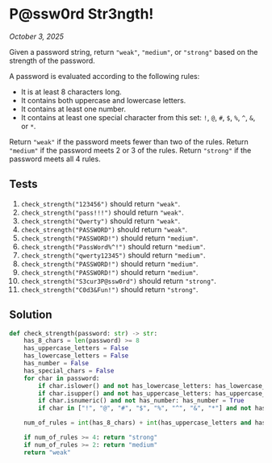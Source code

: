 # P@ssw0rd Str3ngth!
*October 3, 2025*

Given a password string, return `"weak"`, `"medium"`, or `"strong"` based on the strength of the password.

A password is evaluated according to the following rules:

- It is at least 8 characters long.
- It contains both uppercase and lowercase letters.
- It contains at least one number.
- It contains at least one special character from this set: `!`, `@`, `#`, `$`, `%`, `^`, `&`, or `*`.

Return `"weak"` if the password meets fewer than two of the rules. Return `"medium"` if the password meets 2 or 3 of the rules. Return `"strong"` if the password meets all 4 rules.

## Tests

1. `check_strength("123456")` should return `"weak"`.
2. `check_strength("pass!!!")` should return `"weak"`.
3. `check_strength("Qwerty")` should return `"weak"`.
4. `check_strength("PASSWORD")` should return `"weak"`.
5. `check_strength("PASSWORD!")` should return `"medium"`.
6. `check_strength("PassWord%^!")` should return `"medium"`.
7. `check_strength("qwerty12345")` should return `"medium"`.
8. `check_strength("PASSWORD!")` should return `"medium"`.
9. `check_strength("PASSWORD!")` should return `"medium"`.
10. `check_strength("S3cur3P@ssw0rd")` should return `"strong"`.
11. `check_strength("C0d3&Fun!")` should return `"strong"`.

## Solution

```python
def check_strength(password: str) -> str:
    has_8_chars = len(password) >= 8
    has_uppercase_letters = False
    has_lowercase_letters = False
    has_number = False
    has_special_chars = False
    for char in password:
        if char.islower() and not has_lowercase_letters: has_lowercase_letters = True
        if char.isupper() and not has_uppercase_letters: has_uppercase_letters = True
        if char.isnumeric() and not has_number: has_number = True
        if char in ["!", "@", "#", "$", "%", "^", "&", "*"] and not has_special_chars: has_special_chars = True

    num_of_rules = int(has_8_chars) + int(has_uppercase_letters and has_lowercase_letters) + int(has_number) + int(has_special_chars)

    if num_of_rules >= 4: return "strong"
    if num_of_rules >= 2: return "medium"
    return "weak"
```
